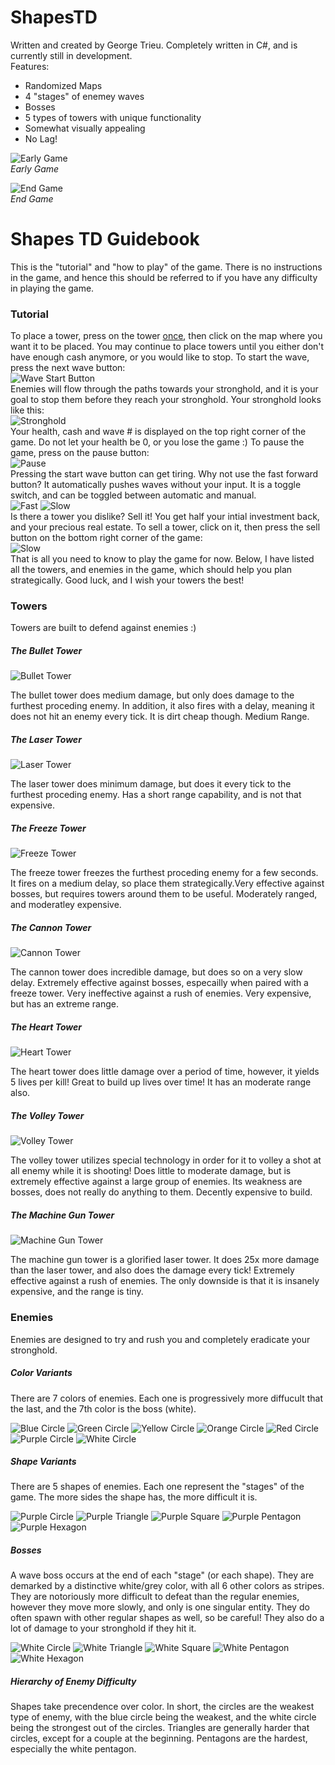 # ShapesTD
Written and created by George Trieu.
Completely written in C#, and is currently still in development.  
Features:
* Randomized Maps
* 4 "stages" of enemey waves
* Bosses
* 5 types of towers with unique functionality
* Somewhat visually appealing
* No Lag!

![Early Game](https://i.imgur.com/e19eH0R.png)  
*Early Game*  

![End Game](https://i.imgur.com/v09KGvp.png)  
*End Game*

# Shapes TD Guidebook
This is the "tutorial" and "how to play" of the game. There is no
instructions in the game, and hence this should be referred to if
you have any difficulty in playing the game.
### Tutorial
To place a tower, press on the tower <u>once</u>, then click on the map
where you want it to be placed. You may continue to place towers until
you either don't have enough cash anymore, or you would like to stop.
To start the wave, press the next wave button:  
![Wave Start Button](https://i.imgur.com/wopAurq.png)  
Enemies will flow through the paths towards your stronghold, and it is
your goal to stop them before they reach your stronghold. Your
stronghold looks like this:  
![Stronghold](https://i.imgur.com/2elUynD.png)  
Your health, cash and wave # is displayed on the top right corner
of the game. Do not let your health be 0, or you lose the game :)
To pause the game, press on the pause button:  
![Pause](https://i.imgur.com/Br6w63O.png)  
Pressing the start wave button can get tiring. Why not use the
fast forward button? It automatically pushes waves without your
input. It is a toggle switch, and can be toggled between automatic
and manual.  
![Fast](https://i.imgur.com/wWSt7tE.png)
![Slow](https://i.imgur.com/soa0fnq.png)  
Is there a tower you dislike? Sell it! You get half your intial
investment back, and your precious real estate. To sell a tower,
click on it, then press the sell button on the bottom right corner
of the game:  
![Slow](https://i.imgur.com/AzkdzVs.png)  
That is all you need to know to play the game for now. Below, I have
 listed all the towers, and enemies in the game, which should help
 you plan strategically. Good luck, and I wish your towers the 
 best!
### Towers
Towers are built to defend against enemies :)
##### The Bullet Tower
![Bullet Tower](https://i.imgur.com/WkAplU6.png)  

The bullet tower does medium damage, but only does damage to the
furthest proceding enemy. In addition, it also fires with a delay,
meaning it does not hit an enemy every tick. It is dirt cheap though.
Medium Range.

##### The Laser Tower
![Laser Tower](https://i.imgur.com/JiNcH2i.png)  

The laser tower does minimum damage, but does it every tick to the
furthest proceding enemy. Has a short range capability, and is not
that expensive.

##### The Freeze Tower
![Freeze Tower](https://i.imgur.com/maejT6V.png)  

The freeze tower freezes the furthest proceding enemy for a few seconds.
It fires on a medium delay, so place them strategically.Very effective
against bosses, but requires towers around them to be useful. 
Moderately ranged, and moderatley expensive.

##### The Cannon Tower
![Cannon Tower](https://i.imgur.com/db4ZeNy.png)  

The cannon tower does incredible damage, but does so on a very slow
delay. Extremely effective against bosses, especailly when paired with
a freeze tower. Very ineffective against a rush of enemies. Very
expensive, but has an extreme range.

##### The Heart Tower
![Heart Tower](https://i.imgur.com/aaLzA3J.png)  

The heart tower does little damage over a period of time, however,
it yields 5 lives per kill! Great to build up lives over time!
It has an moderate range also.

##### The Volley Tower
![Volley Tower](https://i.imgur.com/WyJJy52.png)  

The volley tower utilizes special technology in order for it to
volley a shot at all enemy while it is shooting! Does little to
moderate damage, but is extremely effective against a large group
of enemies. Its weakness are bosses, does not really do anything
to them. Decently expensive to build.

##### The Machine Gun Tower
![Machine Gun Tower](https://i.imgur.com/z7JP7tq.png)  

The machine gun tower is a glorified laser tower. It does 25x more
damage than the laser tower, and also does the damage every tick!
Extremely effective against a rush of enemies.
The only downside is that it is insanely expensive, and the range
is tiny.

### Enemies
Enemies are designed to try and rush you and completely eradicate
your stronghold.
##### Color Variants
There are 7 colors of enemies. Each one is progressively more
diffucult that the last, and the 7th color is the boss (white).  

![Blue Circle](https://i.imgur.com/FbdiHRX.png)
![Green Circle](https://i.imgur.com/M3nyBGN.png)
![Yellow Circle](https://i.imgur.com/LQZYTyD.png)
![Orange Circle](https://i.imgur.com/qvBAyp3.png)
![Red Circle](https://i.imgur.com/A9gKpvd.png)
![Purple Circle](https://i.imgur.com/KEoPHpf.png)
![White Circle](https://i.imgur.com/JbBYOmv.png)

##### Shape Variants
There are 5 shapes of enemies. Each one represent the "stages" of
the game. The more sides the shape has, the more difficult it is. 
 
![Purple Circle](https://i.imgur.com/KEoPHpf.png)
![Purple Triangle](https://i.imgur.com/zscNyJg.png)
![Purple Square](https://i.imgur.com/9YW8ZkM.png)
![Purple Pentagon](https://i.imgur.com/y1D0ZSk.png)
![Purple Hexagon](https://i.imgur.com/sNidJfK.png)
##### Bosses
A wave boss occurs at the end of each "stage" (or each shape).
They are demarked by a distinctive white/grey color, with all 6
other colors as stripes. They are notoriously more difficult to
defeat than the regular enemies, however they move more slowly,
and only is one singular entity. They do often spawn with other
regular shapes as well, so be careful! They also do a lot of damage
to your stronghold if they hit it.  

![White Circle](https://i.imgur.com/M2i3yaz.png)
![White Triangle](https://i.imgur.com/hHJLXvf.png)
![White Square](https://i.imgur.com/JKrPIYU.png)
![White Pentagon](https://i.imgur.com/kbU57L4.png)
![White Hexagon](https://i.imgur.com/udRNNbs.png)
##### Hierarchy of Enemy Difficulty
Shapes take precendence over color. In short, the circles are the
weakest type of enemy, with the blue circle being the weakest,
and the white circle being the strongest out of the circles.
Triangles are generally harder that circles, except for a couple
at the beginning. Pentagons are the hardest, especially the white
pentagon.


